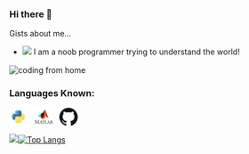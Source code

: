### Hi there 👋

Gists about me...

 -  <img height="40" src="https://raw.githubusercontent.com/innng/innng/master/assets/soulgem-madoka.gif"/>  I am a noob programmer trying to understand the world!
 <img align="center" alt="coding from home" src= "https://camo.githubusercontent.com/410dd0b1b800cd1e13965237beee2a32474be978/68747470733a2f2f6d656469612e67697068792e636f6d2f6d656469612f4d3967624264396e6244724f5475314d71782f67697068792e676966" height = 250 width = 300/>

### Languages Known:


<img align="center" alt="Python" width="33px" src="https://raw.githubusercontent.com/github/explore/80688e429a7d4ef2fca1e82350fe8e3517d3494d/topics/python/python.png" /></a> &nbsp;
<img align="center" alt="MATLAB" width="33px" src="https://raw.githubusercontent.com/github/explore/80688e429a7d4ef2fca1e82350fe8e3517d3494d/topics/matlab/matlab.png" /></a> &nbsp;
<img align="center" alt="GitHub" width="33px" src="https://raw.githubusercontent.com/github/explore/78df643247d429f6cc873026c0622819ad797942/topics/github/github.png" /></a> &nbsp;


 
 <img src = "https://github-readme-stats.vercel.app/api?username=baptu123&&show_icons=true&theme=radical">[![Top Langs](https://github-readme-stats.vercel.app/api/top-langs/?username=baptu123&layout=compact&theme=merko)](https://github.com/anuraghazra/github-readme-stats)
 
